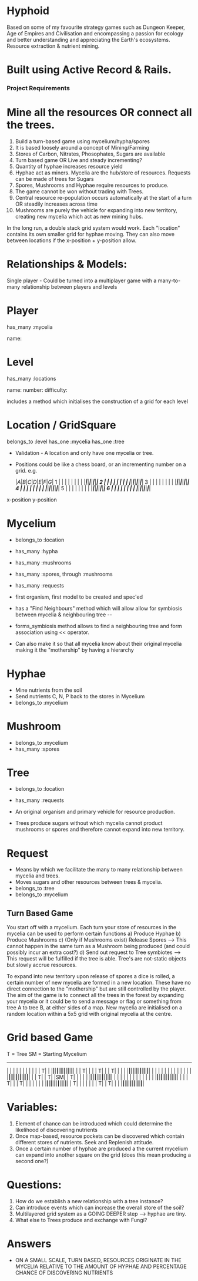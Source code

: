 # Hyphoid

Based on some of my favourite strategy games such as Dungeon Keeper, Age of Empires and Civilisation and encompassing a 
passion for ecology and better understanding and appreciating the Earth's ecosystems. Resource extraction & nutrient mining.

# Built using Active Record &amp; Rails. 


### Project Requirements ###

# Mine all the resources OR connect all the trees.

1. Build a turn-based game using mycelium/hypha/spores
2. It is based loosely around a concept of Mining/Farming
3. Stores of Carbon, Nitrates, Phosophates, Sugars are available
4. Turn based game OR Live and steady incrementing?
5. Quantity of hyphae increases resource yield
6. Hyphae act as miners. Mycelia are the hub/store of resources. Requests can be made of trees for Sugars
7. Spores, Mushrooms and Hyphae require resources to produce.
8. The game cannot be won without trading with Trees.
9. Central resource re-population occurs automatically at the start of a turn OR steadily increases across time
10. Mushrooms are purely the vehicle for expanding into new territory, creating new mycelia which act as new mining hubs.

In the long run, a double stack grid system would work. Each "location" contains its own smaller grid for hyphae moving. They can also move between locations if the x-position + y-position allow.

# Relationships & Models:

Single player - Could be turned into a multiplayer game with a many-to-many relationship between players and levels

# Player
has_many :mycelia

name:

# Level
has_many :locations

name:
number:
difficulty:

includes a method which initialises the construction of a grid for each level

# Location / GridSquare
belongs_to :level
has_one :mycelia
has_one :tree

- Validation - A location and only have one mycelia or tree.
- Positions could be like a chess board, or an incrementing number on a grid. e.g.

  |_A_|_B_|_C_|_D_|_E_|_F_|_G_|
1 |   |   |   |   |   |   |   |
  |___|___|___|___|___|___|___|
2 |   |   |   |   |   |   |   |
  |___|___|___|___|___|___|___|
3 |   |   |   |   |   |   |   |
  |___|___|___|___|___|___|___|
4 |   |   |   |   |   |   |   |
  |___|___|___|___|___|___|___|
5 |   |   |   |   |   |   |   |
  |___|___|___|___|___|___|___|
6 |   |   |   |   |   |   |   |
  |___|___|___|___|___|___|___|

x-position
y-position

# Mycelium
- belongs_to :location
- has_many :hypha
- has_many :mushrooms
- has_many :spores, through :mushrooms
- has_many :requests

- first organism, first model to be created and spec'ed
- has a "Find Neighbours" method which will allow allow for symbiosis between mycelia & neighbouring tree --
- forms_symbiosis method allows to find a neighbouring tree and form association using << operator.
- Can also make it so that all mycelia know about their original mycelia making it the "mothership" by having a hierarchy

# Hyphae
- Mine nutrients from the soil
- Send nutrients C, N, P back to the stores in Mycelium
- belongs_to :mycelium

# Mushroom
- belongs_to :mycelium
- has_many :spores

# Tree
- belongs_to :location
- has_many :requests

- An original organism and primary vehicle for resource production.
- Trees produce sugars without which mycelia cannot product mushrooms or spores and therefore cannot expand into new territory.

# Request
- Means by which we facilitate the many to many relationship between mycelia and trees.
- Moves sugars and other resources between trees & mycelia.
- belongs_to :tree
- belongs_to :mycelium

## Turn Based Game ##
You start off with a mycelium. Each turn your store of resources in the mycelia can be used to perform certain functions
a) Produce Hyphae
b) Produce Mushrooms
c) (Only if Mushrooms exist) Release Spores --> This cannot happen in the same turn as a Mushroom being produced (and could possibly incur an extra cost?)
d) Send out request to Tree symbiotes --> This request will be fulfilled if the tree is able. Tree's are not-static objects but slowly accrue resources.

To expand into new territory upon release of spores a dice is rolled, a certain number of new mycelia are formed in a new location. These have no direct connection to the "mothership" but are still controlled by the player. The aim of the game is to connect all the trees in the forest by expanding your mycelia or it could be to send a message or flag or something from tree A to tree B, at either sides of a map. New mycelia are initialised on a random location within a 5x5 grid with original mycelia at the centre.

# Grid based Game

T = Tree
SM = Starting Mycelium
_____________________________________
|  |  |  |  |  |  |  |  |  |  | T|  |
|__|__|__|__|__|__|__|__|__|__|__|__|
|  | T|  |  |  | T|  |  | T|  |  |  |
|__|__|__|__|__|__|__|__|__|__|__|__|
|  |  |  |  |  |  |  |  |  |  |  |  |
|__|__|__|__|__|__|__|__|__|__|__|__|
|  | T|  | T|  |SM|  | T|  |  |  |  |
|__|__|__|__|__|__|__|__|__|__|__|__|
|  |  |  |  |  |  |  |  |  |  |  |  |
|__|__|__|__|__|__|__|__|__|__|__|__|
|  |  | T|  |  | T|  |  |  |  |  |  |
|__|__|__|__|__|__|__|__|__|__|__|__|
| T|  |  |  |  |  |  | T|  | T|  |  |
|__|__|__|__|__|__|__|__|__|__|__|__|


# Variables:

1. Element of chance can be introduced which could determine the likelihood of discovering nutrients
2. Once map-based, resource pockets can be discovered which contain different stores of nutrients. Seek and Replenish attitude.
3. Once a certain number of hyphae are produced a the current mycelium can expand into another square on the grid (does this mean producing a second one?)

# Questions:

1. How do we establish a new relationship with a tree instance?
2. Can introduce events which can increase the overall store of the soil?
3. Multilayered grid system as a GOING DEEPER step --> hyphae are tiny.
4. What else to Trees produce and exchange with Fungi?

# Answers

- ON A SMALL SCALE, TURN BASED, RESOURCES ORIGINATE IN THE MYCELIA RELATIVE TO THE AMOUNT OF HYPHAE AND PERCENTAGE CHANCE OF DISCOVERING NUTRIENTS


